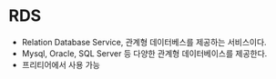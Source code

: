 # RDS
- Relation Database Service, 관계형 데이터베스를 제공하는 서비스이다.
- Mysql, Oracle, SQL Server 등 다양한 관계형 데이터베이스를 제공한다.
- 프리티어에서 사용 가능
